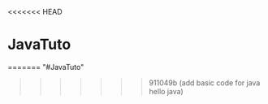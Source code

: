 <<<<<<< HEAD
# JavaTuto
=======
"#JavaTuto"
>>>>>>> 911049b (add basic code for java
        hello java)
